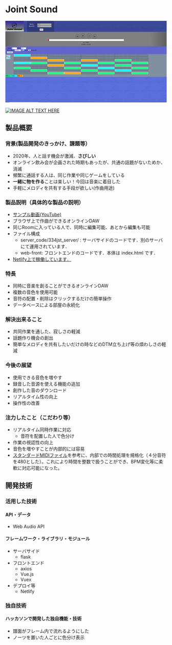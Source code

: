 # Joint Sound


[![IMAGE ALT TEXT HERE](./for_readme.png)](https://jointsound.herokuapp.com)

[![IMAGE ALT TEXT HERE](https://jphacks.com/wp-content/uploads/2020/09/JPHACKS2020_ogp.jpg)](https://www.youtube.com/watch?v=G5rULR53uMk)

## 製品概要
### 背景(製品開発のきっかけ、課題等）
* 2020年、人と話す機会が激減、**さびしい**
* オンライン飲み会が企画された時期もあったが、共通の話題がないためか、消滅  
* 頻繁に通話する人は、同じ作業や同じゲームをしている
* **一緒に物を作る**ことは楽しい！今回は音楽に着目した
* 手軽にメロディを共有する手段が欲しい(作曲用途)

### 製品説明（具体的な製品の説明）
* [サンプル動画(YouTube)](https://www.youtube.com/watch?v=BeeXIo4oFaA)
* ブラウザ上で作曲ができるオンラインDAW
* 同じRoomに入っている人で、同時に編集可能、あとから編集も可能
* ファイル構成
    * server_code/334jst_server/ : サーバサイドのコードです．別のサーバにて運用されています．
    * web-front: フロントエンドのコードです．本体は index.html です．
* [Netlify上で稼働しています．](https://jointsound.netlify.app/)

### 特長
* 同時に音楽を創ることができるオンラインDAW  
* 複数の音色を使用可能  
* 音符の配置・削除はクリックするだけの簡単操作
* データベースによる部屋の永続化  

### 解決出来ること  
* 共同作業を通した、寂しさの軽減  
* 話題作り機会の創出  
* 簡単なメロディを共有したいだけの時などのDTM立ち上げ等の煩わしさの軽減  

### 今後の展望
* 使用できる音色を増やす  
* 録音した音源を使える機能の追加  
* 創作した音のダウンロード  
* リアルタイム性の向上  
* 操作性の改善


### 注力したこと（こだわり等）
* リアルタイム同時作業に対応  
    * 音符を配置した人で色分け
* 作業の視認性の向上  
* 音色を増やすことが内部的には容易  
* [スタンダードMIDIファイル](https://ja.wikipedia.org/wiki/スタンダードMIDIファイル)を参考に、内部での時間処理を規格化（４分音符を480とした）。これにより時間を整数で扱うことができ、BPM変化等に柔軟に対応可能になった。

## 開発技術
### 活用した技術
#### API・データ
* Web Audio API


#### フレームワーク・ライブラリ・モジュール
* サーバサイド
    * flask  
* フロントエンド
    * axios  
    * Vue.js  
    * Vuex  
* デプロイ等
    * Netlify  




### 独自技術
#### ハッカソンで開発した独自機能・技術
* 譜面がフレーム内で流れるようにした
* ノーツを置いた人ごとに色分け表示


